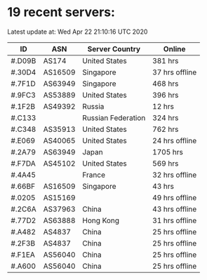 # 19 recent servers:

Latest update at: Wed Apr 22 21:10:16 UTC 2020

| ID | ASN | Server Country | Online |
| -- | --- | -------------- | ------ |
| #.D09B | AS174 | United States | 381 hrs |
| #.30D4 | AS16509 | Singapore | 37 hrs offline |
| #.7F1D | AS63949 | Singapore | 468 hrs |
| #.9FC3 | AS53889 | United States | 396 hrs |
| #.1F2B | AS49392 | Russia | 12 hrs |
| #.C133 |  | Russian Federation | 324 hrs |
| #.C348 | AS35913 | United States | 762 hrs |
| #.E069 | AS40065 | United States | 24 hrs offline |
| #.2A79 | AS63949 | Japan | 1705 hrs |
| #.F7DA | AS45102 | United States | 569 hrs |
| #.4A45 |  | France | 32 hrs offline |
| #.66BF | AS16509 | Singapore | 43 hrs |
| #.0205 | AS15169 |  | 49 hrs offline |
| #.2C6A | AS37963 | China | 43 hrs offline |
| #.77D2 | AS63888 | Hong Kong | 31 hrs offline |
| #.A482 | AS4837 | China | 25 hrs offline |
| #.2F3B | AS4837 | China | 25 hrs offline |
| #.F1EA | AS56040 | China | 25 hrs offline |
| #.A600 | AS56040 | China | 25 hrs offline |


